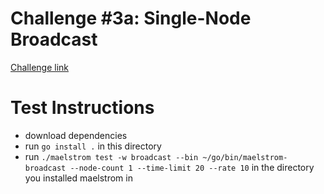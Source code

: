 # Challenge #3a: Single-Node Broadcast
[Challenge link](https://fly.io/dist-sys/3a/)

# Test Instructions
  - download dependencies
  - run ```go install .``` in this directory
  - run ```./maelstrom test -w broadcast --bin ~/go/bin/maelstrom-broadcast --node-count 1 --time-limit 20 --rate 10``` in the directory you installed maelstrom in